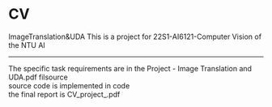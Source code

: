 # CV
ImageTranslation&amp;UDA
This is a project for 22S1-AI6121-Computer Vision of the NTU AI 
****
The specific task requirements are in the Project - Image Translation and UDA.pdf filsource  
source code is implemented in code  
the final report is CV_project_.pdf  
